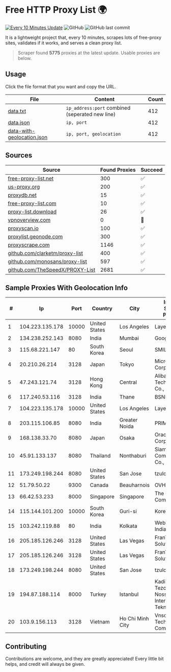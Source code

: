 
# Free HTTP Proxy List 🌍

[![Every 10 Minutes Update](https://github.com/mertguvencli/http-proxy-list/actions/workflows/main.yml/badge.svg?branch=main)](https://github.com/mertguvencli/http-proxy-list/actions/workflows/main.yml)
![GitHub](https://img.shields.io/github/license/mertguvencli/http-proxy-list)
![GitHub last commit](https://img.shields.io/github/last-commit/mertguvencli/http-proxy-list)

It is a lightweight project that, every 10 minutes, scrapes lots of free-proxy sites, validates if it works, and serves a clean proxy list.


> Scraper found **5775** proxies at the latest update. Usable proxies are below.

## Usage

Click the file format that you want and copy the URL.


|File|Content|Count|
|----|-------|-----|
|[data.txt](https://raw.githubusercontent.com/mertguvencli/http-proxy-list/main/proxy-list/data.txt)|`ip_address:port` combined (seperated new line)|412|
|[data.json](https://raw.githubusercontent.com/mertguvencli/http-proxy-list/main/proxy-list/data.json)|`ip, port`|412|
|[data-with-geolocation.json](https://raw.githubusercontent.com/mertguvencli/http-proxy-list/main/proxy-list/data-with-geolocation.json)|`ip, port, geolocation`|412|

## Sources

|Source|Found Proxies|Succeed|
|------|-------------|-------|
|[free-proxy-list.net](https://free-proxy-list.net)|300|✅|
|[us-proxy.org](https://www.us-proxy.org)|200|✅|
|[proxydb.net](http://proxydb.net)|15|✅|
|[free-proxy-list.com](https://free-proxy-list.com/?page=&port=&type%5B%5D=http&type%5B%5D=https&up_time=0&search=Search)|10|✅|
|[proxy-list.download](https://www.proxy-list.download/HTTP)|26|✅|
|[vpnoverview.com](https://vpnoverview.com/privacy/anonymous-browsing/free-proxy-servers)|0|🚫|
|[proxyscan.io](https://www.proxyscan.io)|100|✅|
|[proxylist.geonode.com](https://proxylist.geonode.com/api/proxy-list?limit=300&page=1&sort_by=lastChecked&sort_type=desc&protocols=http,https)|300|✅|
|[proxyscrape.com](https://api.proxyscrape.com/v2/?request=displayproxies&protocol=http&timeout=10000&country=all&ssl=all&anonymity=all)|1146|✅|
|[github.com/clarketm/proxy-list](https://raw.githubusercontent.com/clarketm/proxy-list/master/proxy-list-raw.txt)|400|✅|
|[github.com/monosans/proxy-list](https://raw.githubusercontent.com/monosans/proxy-list/main/proxies/http.txt)|597|✅|
|[github.com/TheSpeedX/PROXY-List](https://raw.githubusercontent.com/TheSpeedX/PROXY-List/master/http.txt)|2681|✅|


## Sample Proxies With Geolocation Info

|#|Ip|Port|Country|City|Internet Service Provider|
|-|--|----|-------|----|-------------------------|
|1|104.223.135.178|10000|United States|Los Angeles|LayerHost|
|2|134.238.252.143|8080|India|Mumbai|Google LLC|
|3|115.68.221.147|80|South Korea|Seoul|SMILESERV|
|4|20.210.26.214|3128|Japan|Tokyo|Microsoft Corporation|
|5|47.243.121.74|3128|Hong Kong|Central|Alibaba (US) Technology Co., Ltd.|
|6|117.240.53.116|3128|India|Thane|BSNL Internet|
|7|104.223.135.178|10000|United States|Los Angeles|LayerHost|
|8|203.115.106.85|8080|India|Greater Noida|PRIMENET|
|9|168.138.33.70|8080|Japan|Osaka|Oracle Corporation|
|10|45.91.133.137|8080|Thailand|Nonthaburi|Siamdata Communication Co., ltd.|
|11|173.249.198.244|8080|United States|San Jose|tzulo, inc.|
|12|51.79.50.22|9300|Canada|Beauharnois|OVH SAS|
|13|66.42.53.233|8000|Singapore|Singapore|The Constant Company|
|14|115.144.101.200|10000|South Korea|Guri-si|Korea Telecom|
|15|103.242.119.88|80|India|Kolkata|Web Werks India Pvt. Ltd.|
|16|205.185.126.246|3128|United States|Las Vegas|FranTech Solutions|
|17|205.185.126.246|3128|United States|Las Vegas|FranTech Solutions|
|18|173.249.198.244|8080|United States|San Jose|tzulo, inc.|
|19|194.87.188.114|8000|Turkey|Istanbul|Kadir Huseyin Tezcan Nosspeed Internet Teknolojileri|
|20|103.9.156.113|3128|Vietnam|Ho Chi Minh City|Vnso Technology Company|



## Contributing

Contributions are welcome, and they are greatly appreciated! Every
little bit helps, and credit will always be given.

